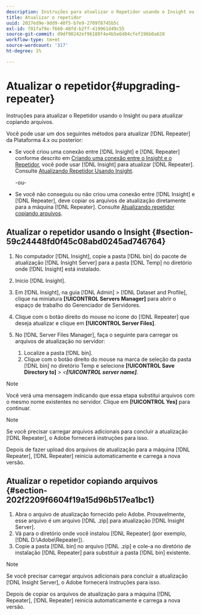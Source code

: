 ```yaml
---
description: Instruções para atualizar o Repetidor usando o Insight ou para atualizar copiando arquivos.
title: Atualizar o repetidor
uuid: 2027ed9e-9dd9-40f5-b7e9-2709f8745b5c
exl-id: f81fa79e-f660-48fd-b2ff-419961d49c55
source-git-commit: d9df90242ef96188f4e4b5e6d04cfef196b0a628
workflow-type: tm+mt
source-wordcount: '317'
ht-degree: 1%

---
```


# Atualizar o repetidor{#upgrading-repeater}

Instruções para atualizar o Repetidor usando o Insight ou para atualizar copiando arquivos.

Você pode usar um dos seguintes métodos para atualizar [!DNL Repeater] da Plataforma 4.x ou posterior:

* Se você criou uma conexão entre [!DNL Insight] e [!DNL Repeater] conforme descrito em [Criando uma conexão entre o Insight e o Repetidor](../../../../home/c-inst-svr/c-rptr-fntly/c-cnfg-rptr-fntly/t-crt-conn-ins-rptr.md#task-785bfe5f0e31484683e4345038add118), você pode usar [!DNL Insight] para atualizar [!DNL Repeater]. Consulte [Atualizando Repetidor Usando Insight](../../../../home/c-inst-svr/c-upgrd-uninst-sftwr/c-upgrd-sftwr/c-upgrd-rptr.md#section-59c24448fd0f45c08abd0245ad746764).

   -ou-

* Se você não conseguiu ou não criou uma conexão entre [!DNL Insight] e [!DNL Repeater], deve copiar os arquivos de atualização diretamente para a máquina [!DNL Repeater]. Consulte [Atualizando repetidor copiando arquivos](../../../../home/c-inst-svr/c-upgrd-uninst-sftwr/c-upgrd-sftwr/c-upgrd-rptr.md#section-202f2209f6604f19a15d96b517ea1bc1).

## Atualizar o repetidor usando o Insight {#section-59c24448fd0f45c08abd0245ad746764}

1. No computador [!DNL Insight], copie a pasta [!DNL bin] do pacote de atualização [!DNL Insight Server] para a pasta [!DNL Temp] no diretório onde [!DNL Insight] está instalado.
1. Início [!DNL Insight].
1. Em [!DNL Insight], na guia [!DNL Admin] > [!DNL Dataset and Profile], clique na miniatura **[!UICONTROL Servers Manager]** para abrir o espaço de trabalho do Gerenciador de Servidores.
1. Clique com o botão direito do mouse no ícone do [!DNL Repeater] que deseja atualizar e clique em **[!UICONTROL Server Files]**.
1. No [!DNL Server Files Manager], faça o seguinte para carregar os arquivos de atualização no servidor:

   1. Localize a pasta [!DNL bin].
   1. Clique com o botão direito do mouse na marca de seleção da pasta [!DNL bin] no diretório Temp e selecione **[!UICONTROL Save Directory to]** > *&lt;**[!UICONTROL server name]***.

>[!NOTE]
>
>Você verá uma mensagem indicando que essa etapa substitui arquivos com o mesmo nome existentes no servidor. Clique em **[!UICONTROL Yes]** para continuar.

>[!NOTE]
>
>Se você precisar carregar arquivos adicionais para concluir a atualização [!DNL Repeater], o Adobe fornecerá instruções para isso.

Depois de fazer upload dos arquivos de atualização para a máquina [!DNL Repeater], [!DNL Repeater] reinicia automaticamente e carrega a nova versão.

## Atualizar o repetidor copiando arquivos {#section-202f2209f6604f19a15d96b517ea1bc1}

1. Abra o arquivo de atualização fornecido pelo Adobe. Provavelmente, esse arquivo é um arquivo [!DNL .zip] para atualização [!DNL Insight Server].
1. Vá para o diretório onde você instalou [!DNL Repeater] (por exemplo, [!DNL D:\Adobe\Repeater]).
1. Copie a pasta [!DNL bin] no arquivo [!DNL .zip] e cole-a no diretório de instalação [!DNL Repeater] para substituir a pasta [!DNL bin] existente.

>[!NOTE]
>
>Se você precisar carregar arquivos adicionais para concluir a atualização [!DNL Insight Server], o Adobe fornecerá instruções para isso.

Depois de copiar os arquivos de atualização para a máquina [!DNL Repeater], [!DNL Repeater] reinicia automaticamente e carrega a nova versão.
